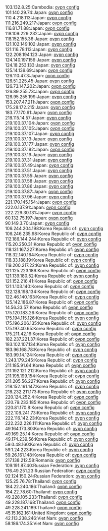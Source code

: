 103.132.8.25:Cambodia: [ovpn config](vpn/103_132_8_25.ovpn)  
101.140.29.74:Japan: [ovpn config](vpn/101_140_29_74.ovpn)  
110.4.218.113:Japan: [ovpn config](vpn/110_4_218_113.ovpn)  
111.216.249.217:Japan: [ovpn config](vpn/111_216_249_217.ovpn)  
116.81.71.88:Japan: [ovpn config](vpn/116_81_71_88.ovpn)  
118.109.229.232:Japan: [ovpn config](vpn/118_109_229_232.ovpn)  
118.152.155.36:Japan: [ovpn config](vpn/118_152_155_36.ovpn)  
121.102.149.102:Japan: [ovpn config](vpn/121_102_149_102.ovpn)  
121.116.78.113:Japan: [ovpn config](vpn/121_116_78_113.ovpn)  
122.208.194.123:Japan: [ovpn config](vpn/122_208_194_123.ovpn)  
124.140.197.156:Japan: [ovpn config](vpn/124_140_197_156.ovpn)  
124.18.253.133:Japan: [ovpn config](vpn/124_18_253_133.ovpn)  
125.14.139.69:Japan: [ovpn config](vpn/125_14_139_69.ovpn)  
126.110.47.3:Japan: [ovpn config](vpn/126_110_47_3.ovpn)  
126.51.225.45:Japan: [ovpn config](vpn/126_51_225_45.ovpn)  
126.73.147.202:Japan: [ovpn config](vpn/126_73_147_202.ovpn)  
126.89.255.73:Japan: [ovpn config](vpn/126_89_255_73.ovpn)  
126.95.255.199:Japan: [ovpn config](vpn/126_95_255_199.ovpn)  
153.207.47.211:Japan: [ovpn config](vpn/153_207_47_211.ovpn)  
175.28.172.215:Japan: [ovpn config](vpn/175_28_172_215.ovpn)  
183.77.170.61:Japan: [ovpn config](vpn/183_77_170_61.ovpn)  
218.115.14.57:Japan: [ovpn config](vpn/218_115_14_57.ovpn)  
219.100.37.104:Japan: [ovpn config](vpn/219_100_37_104.ovpn)  
219.100.37.105:Japan: [ovpn config](vpn/219_100_37_105.ovpn)  
219.100.37.107:Japan: [ovpn config](vpn/219_100_37_107.ovpn)  
219.100.37.13:Japan: [ovpn config](vpn/219_100_37_13.ovpn)  
219.100.37.177:Japan: [ovpn config](vpn/219_100_37_177.ovpn)  
219.100.37.182:Japan: [ovpn config](vpn/219_100_37_182.ovpn)  
219.100.37.19:Japan: [ovpn config](vpn/219_100_37_19.ovpn)  
219.100.37.31:Japan: [ovpn config](vpn/219_100_37_31.ovpn)  
219.100.37.49:Japan: [ovpn config](vpn/219_100_37_49.ovpn)  
219.100.37.51:Japan: [ovpn config](vpn/219_100_37_51.ovpn)  
219.100.37.55:Japan: [ovpn config](vpn/219_100_37_55.ovpn)  
219.100.37.58:Japan: [ovpn config](vpn/219_100_37_58.ovpn)  
219.100.37.86:Japan: [ovpn config](vpn/219_100_37_86.ovpn)  
219.100.37.87:Japan: [ovpn config](vpn/219_100_37_87.ovpn)  
219.100.37.96:Japan: [ovpn config](vpn/219_100_37_96.ovpn)  
221.170.145.154:Japan: [ovpn config](vpn/221_170_145_154.ovpn)  
222.0.137.91:Japan: [ovpn config](vpn/222_0_137_91.ovpn)  
222.229.30.131:Japan: [ovpn config](vpn/222_229_30_131.ovpn)  
60.132.75.197:Japan: [ovpn config](vpn/60_132_75_197.ovpn)  
90.149.3.70:Japan: [ovpn config](vpn/90_149_3_70.ovpn)  
106.244.204.198:Korea Republic of: [ovpn config](vpn/106_244_204_198.ovpn)  
106.246.235.98:Korea Republic of: [ovpn config](vpn/106_246_235_98.ovpn)  
112.186.144.244:Korea Republic of: [ovpn config](vpn/112_186_144_244.ovpn)  
115.20.250.31:Korea Republic of: [ovpn config](vpn/115_20_250_31.ovpn)  
118.131.167.227:Korea Republic of: [ovpn config](vpn/118_131_167_227.ovpn)  
118.32.140.164:Korea Republic of: [ovpn config](vpn/118_32_140_164.ovpn)  
118.33.188.19:Korea Republic of: [ovpn config](vpn/118_33_188_19.ovpn)  
119.200.217.22:Korea Republic of: [ovpn config](vpn/119_200_217_22.ovpn)  
121.125.223.189:Korea Republic of: [ovpn config](vpn/121_125_223_189.ovpn)  
121.139.180.52:Korea Republic of: [ovpn config](vpn/121_139_180_52.ovpn)  
121.152.216.41:Korea Republic of: [ovpn config](vpn/121_152_216_41.ovpn)  
121.1.103.140:Korea Republic of: [ovpn config](vpn/121_1_103_140.ovpn)  
122.128.198.134:Korea Republic of: [ovpn config](vpn/122_128_198_134.ovpn)  
122.46.140.163:Korea Republic of: [ovpn config](vpn/122_46_140_163.ovpn)  
125.142.186.87:Korea Republic of: [ovpn config](vpn/125_142_186_87.ovpn)  
14.56.33.57:Korea Republic of: [ovpn config](vpn/14_56_33_57.ovpn)  
175.120.183.26:Korea Republic of: [ovpn config](vpn/175_120_183_26.ovpn)  
175.194.115.126:Korea Republic of: [ovpn config](vpn/175_194_115_126.ovpn)  
175.196.206.135:Korea Republic of: [ovpn config](vpn/175_196_206_135.ovpn)  
175.197.40.65:Korea Republic of: [ovpn config](vpn/175_197_40_65.ovpn)  
175.211.42.16:Korea Republic of: [ovpn config](vpn/175_211_42_16.ovpn)  
182.237.221.37:Korea Republic of: [ovpn config](vpn/182_237_221_37.ovpn)  
183.102.107.134:Korea Republic of: [ovpn config](vpn/183_102_107_134.ovpn)  
183.96.168.78:Korea Republic of: [ovpn config](vpn/183_96_168_78.ovpn)  
183.99.14.124:Korea Republic of: [ovpn config](vpn/183_99_14_124.ovpn)  
1.243.179.245:Korea Republic of: [ovpn config](vpn/1_243_179_245.ovpn)  
211.185.91.64:Korea Republic of: [ovpn config](vpn/211_185_91_64.ovpn)  
211.192.121.212:Korea Republic of: [ovpn config](vpn/211_192_121_212.ovpn)  
211.195.199.154:Korea Republic of: [ovpn config](vpn/211_195_199_154.ovpn)  
211.205.56.227:Korea Republic of: [ovpn config](vpn/211_205_56_227.ovpn)  
218.152.161.147:Korea Republic of: [ovpn config](vpn/218_152_161_147.ovpn)  
218.232.211.173:Korea Republic of: [ovpn config](vpn/218_232_211_173.ovpn)  
220.124.252.4:Korea Republic of: [ovpn config](vpn/220_124_252_4.ovpn)  
220.79.233.185:Korea Republic of: [ovpn config](vpn/220_79_233_185.ovpn)  
220.81.170.8:Korea Republic of: [ovpn config](vpn/220_81_170_8.ovpn)  
222.108.241.73:Korea Republic of: [ovpn config](vpn/222_108_241_73.ovpn)  
222.116.142.23:Korea Republic of: [ovpn config](vpn/222_116_142_23.ovpn)  
222.232.226.111:Korea Republic of: [ovpn config](vpn/222_232_226_111.ovpn)  
49.164.173.80:Korea Republic of: [ovpn config](vpn/49_164_173_80.ovpn)  
49.169.25.14:Korea Republic of: [ovpn config](vpn/49_169_25_14.ovpn)  
49.174.239.56:Korea Republic of: [ovpn config](vpn/49_174_239_56.ovpn)  
59.0.48.160:Korea Republic of: [ovpn config](vpn/59_0_48_160.ovpn)  
59.1.24.223:Korea Republic of: [ovpn config](vpn/59_1_24_223.ovpn)  
59.26.161.148:Korea Republic of: [ovpn config](vpn/59_26_161_148.ovpn)  
217.138.212.58:Romania: [ovpn config](vpn/217_138_212_58.ovpn)  
109.191.87.40:Russian Federation: [ovpn config](vpn/109_191_87_40.ovpn)  
176.49.251.23:Russian Federation: [ovpn config](vpn/176_49_251_23.ovpn)  
92.124.150.24:Russian Federation: [ovpn config](vpn/92_124_150_24.ovpn)  
125.25.76.78:Thailand: [ovpn config](vpn/125_25_76_78.ovpn)  
184.22.240.186:Thailand: [ovpn config](vpn/184_22_240_186.ovpn)  
184.22.78.60:Thailand: [ovpn config](vpn/184_22_78_60.ovpn)  
49.228.105.233:Thailand: [ovpn config](vpn/49_228_105_233.ovpn)  
49.228.187.168:Thailand: [ovpn config](vpn/49_228_187_168.ovpn)  
49.228.241.189:Thailand: [ovpn config](vpn/49_228_241_189.ovpn)  
45.15.162.161:United Kingdom: [ovpn config](vpn/45_15_162_161.ovpn)  
42.113.238.246:Viet Nam: [ovpn config](vpn/42_113_238_246.ovpn)  
58.186.174.35:Viet Nam: [ovpn config](vpn/58_186_174_35.ovpn)  

